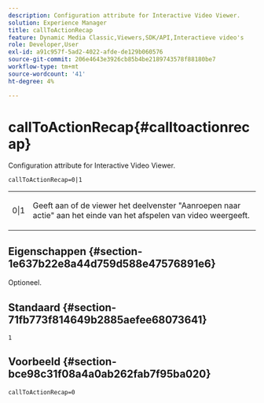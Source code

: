 ```yaml
---
description: Configuration attribute for Interactive Video Viewer.
solution: Experience Manager
title: callToActionRecap
feature: Dynamic Media Classic,Viewers,SDK/API,Interactieve video's
role: Developer,User
exl-id: a91c957f-5ad2-4022-afde-de129b060576
source-git-commit: 206e4643e3926cb85b4be2189743578f88180be7
workflow-type: tm+mt
source-wordcount: '41'
ht-degree: 4%

---
```


# callToActionRecap{#calltoactionrecap}

Configuration attribute for Interactive Video Viewer.

`callToActionRecap=0|1`

<table id="table_441553CD34C94A58A9D7CBF772DEDDB6"> 
 <tbody> 
  <tr> 
   <td colname="col1"> <p> <span class="codeph"> 0|1</span> </p> </td> 
   <td colname="col2"> <p> Geeft aan of de viewer het deelvenster "Aanroepen naar actie" aan het einde van het afspelen van video weergeeft. </p> </td> 
  </tr> 
 </tbody> 
</table>

## Eigenschappen {#section-1e637b22e8a44d759d588e47576891e6}

Optioneel.

## Standaard {#section-71fb773f814649b2885aefee68073641}

`1`

## Voorbeeld {#section-bce98c31f08a4a0ab262fab7f95ba020}

```
callToActionRecap=0
```
